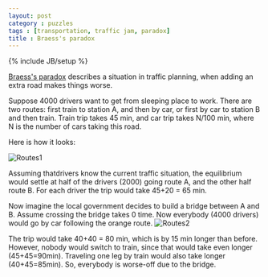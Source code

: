 ```yaml
---
layout: post
category : puzzles
tags : [transportation, traffic jam, paradox]
title : Braess's paradox
---
```

{% include JB/setup %}

[Braess's paradox](http://en.wikipedia.org/wiki/Braess%27s_paradox) describes a situation in traffic planning, when adding an extra road makes things worse. 

Suppose 4000 drivers want to get from sleeping place to work. There are two routes: first train to station A, and then by car, or first by car to station B and then train. Train trip takes 45 min, and car trip takes N/100 min, where N is the number of cars taking this road. 

Here is how it looks:

![Routes1](http://zliobaite.github.io/assets/situation1.jpg)

Assuming thatdrivers know the current traffic situation, the equilibrium would settle at half of the drivers (2000) going route A, and the other half route B. For each driver the trip would take 45+20 = 65 min.

Now imagine the local government decides to build a bridge between A and B. Assume crossing the bridge takes 0 time. Now everybody (4000 drivers) would go by car following the orange route. 
![Routes2](http://zliobaite.github.io/assets/situation2.jpg)

The trip would take 40+40 = 80 min, which is by 15 min longer than before. However, nobody would switch to train, since that would take even longer (45+45=90min). Traveling one leg by train would also take longer (40+45=85min). So, everybody is worse-off due to the bridge. 